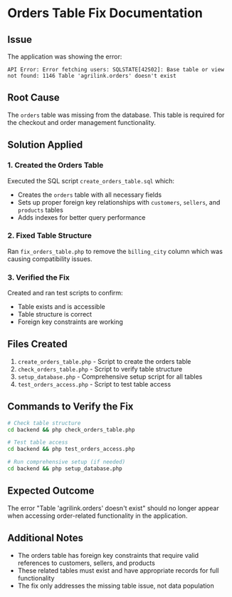 # Orders Table Fix Documentation

## Issue
The application was showing the error:
```
API Error: Error fetching users: SQLSTATE[42S02]: Base table or view not found: 1146 Table 'agrilink.orders' doesn't exist
```

## Root Cause
The `orders` table was missing from the database. This table is required for the checkout and order management functionality.

## Solution Applied

### 1. Created the Orders Table
Executed the SQL script `create_orders_table.sql` which:

- Creates the `orders` table with all necessary fields
- Sets up proper foreign key relationships with `customers`, `sellers`, and `products` tables
- Adds indexes for better query performance

### 2. Fixed Table Structure
Ran `fix_orders_table.php` to remove the `billing_city` column which was causing compatibility issues.

### 3. Verified the Fix
Created and ran test scripts to confirm:
- Table exists and is accessible
- Table structure is correct
- Foreign key constraints are working

## Files Created

1. `create_orders_table.php` - Script to create the orders table
2. `check_orders_table.php` - Script to verify table structure
3. `setup_database.php` - Comprehensive setup script for all tables
4. `test_orders_access.php` - Script to test table access

## Commands to Verify the Fix

```bash
# Check table structure
cd backend && php check_orders_table.php

# Test table access
cd backend && php test_orders_access.php

# Run comprehensive setup (if needed)
cd backend && php setup_database.php
```

## Expected Outcome
The error "Table 'agrilink.orders' doesn't exist" should no longer appear when accessing order-related functionality in the application.

## Additional Notes
- The orders table has foreign key constraints that require valid references to customers, sellers, and products
- These related tables must exist and have appropriate records for full functionality
- The fix only addresses the missing table issue, not data population